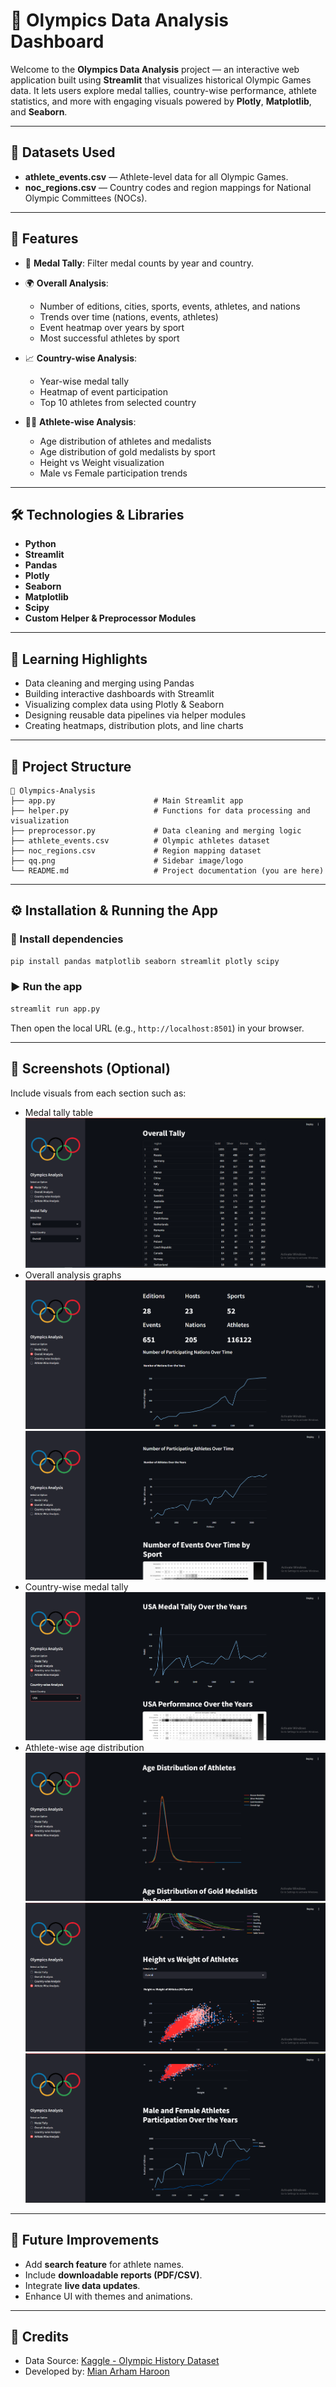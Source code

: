 # 🏅 Olympics Data Analysis Dashboard

Welcome to the **Olympics Data Analysis** project — an interactive web application built using **Streamlit** that visualizes historical Olympic Games data. It lets users explore medal tallies, country-wise performance, athlete statistics, and more with engaging visuals powered by **Plotly**, **Matplotlib**, and **Seaborn**.

---

## 📂 Datasets Used

* **athlete\_events.csv** — Athlete-level data for all Olympic Games.
* **noc\_regions.csv** — Country codes and region mappings for National Olympic Committees (NOCs).

---

## 🚀 Features

* 🎯 **Medal Tally**: Filter medal counts by year and country.
* 🌍 **Overall Analysis**:

  * Number of editions, cities, sports, events, athletes, and nations
  * Trends over time (nations, events, athletes)
  * Event heatmap over years by sport
  * Most successful athletes by sport
* 📈 **Country-wise Analysis**:

  * Year-wise medal tally
  * Heatmap of event participation
  * Top 10 athletes from selected country
* 🧍‍♂️ **Athlete-wise Analysis**:

  * Age distribution of athletes and medalists
  * Age distribution of gold medalists by sport
  * Height vs Weight visualization
  * Male vs Female participation trends

---

## 🛠️ Technologies & Libraries

* **Python**
* **Streamlit**
* **Pandas**
* **Plotly**
* **Seaborn**
* **Matplotlib**
* **Scipy**
* **Custom Helper & Preprocessor Modules**

---

## 🧠 Learning Highlights

* Data cleaning and merging using Pandas
* Building interactive dashboards with Streamlit
* Visualizing complex data using Plotly & Seaborn
* Designing reusable data pipelines via helper modules
* Creating heatmaps, distribution plots, and line charts

---

## 📁 Project Structure

```
📁 Olympics-Analysis
├── app.py                      # Main Streamlit app
├── helper.py                   # Functions for data processing and visualization
├── preprocessor.py             # Data cleaning and merging logic
├── athlete_events.csv          # Olympic athletes dataset
├── noc_regions.csv             # Region mapping dataset
├── qq.png                      # Sidebar image/logo
└── README.md                   # Project documentation (you are here)
```

---

## ⚙️ Installation & Running the App

### 🔧 Install dependencies

```bash
pip install pandas matplotlib seaborn streamlit plotly scipy
```

### ▶️ Run the app

```bash
streamlit run app.py
```

Then open the local URL (e.g., `http://localhost:8501`) in your browser.

---

## 📸 Screenshots (Optional)

Include visuals from each section such as:

* Medal tally table
![Medal Tally](ss/s1.png)
* Overall analysis graphs
![Overall Analysis](ss/s2.png)
![No Participation](ss/s3.png)
* Country-wise medal tally
![Country-wise Medal Tally](ss/s4.png)
* Athlete-wise age distribution
![Athlete Age Distribution](ss/s5.png)
![Athlete Height vs Weight](ss/s6.png)
![Male vs Female Participation](ss/s7.png)


---

## 🚧 Future Improvements

* Add **search feature** for athlete names.
* Include **downloadable reports (PDF/CSV)**.
* Integrate **live data updates**.
* Enhance UI with themes and animations.

---

## 🙌 Credits

* Data Source: [Kaggle - Olympic History Dataset](https://www.kaggle.com/datasets/heesoo37/120-years-of-olympic-history-athletes-and-results)
* Developed by: [Mian Arham Haroon](https://www.linkedin.com/in/mian-arham-haroon)
